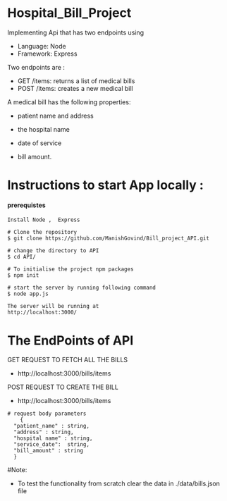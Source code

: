 # Hospital_Bill_Project
  Implementing Api that has two  endpoints using 
  - Language: Node
  - Framework: Express
  
  Two endpoints  are :
  -  GET /items: returns a list of medical bills
  -  POST /items: creates a new medical bill

  A medical bill has the following properties:

   - patient name and address

   - the hospital name

   - date of service

   - bill amount.

# Instructions to start App locally :

  #### prerequistes
    Install Node ,  Express 

  ```
  # Clone the repository
  $ git clone https://github.com/ManishGovind/Bill_project_API.git
  ```
  ```
  # change the directory to API
  $ cd API/
  ```
  ```
  # To initialise the project npm packages 
  $ npm init
  ```
  ```
  # start the server by running following command 
  $ node app.js
  ```
  
 ```
 The server will be running at 
 http://localhost:3000/
 ```
 # The EndPoints of API
 
 GET REQUEST TO FETCH ALL THE BILLS
  - http://localhost:3000/bills/items
 
 POST REQUEST TO CREATE THE BILL
  - http://localhost:3000/bills/items
  ```
  # request body parameters 
      {
    "patient_name" : string,
    "address" : string,
    "hospital name" : string,
    "service_date":  string,
    "bill_amount" : string
    }
  ```
 #Note:
  - To test the functionality from scratch clear the data in ./data/bills.json  file 
  
